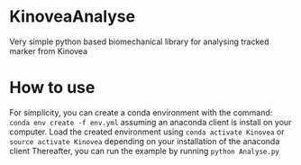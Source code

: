 # KinoveaAnalyse
Very simple python based biomechanical library for analysing tracked marker from Kinovea

# How to use
For simplicity, you can create a conda environment with the command: `conda env create -f env.yml` assuming an anaconda client is install on your computer. Load the created environment using `conda activate Kinovea` or `source activate Kinovea` depending on your installation of the anaconda client
Thereafter, you can run the example by running `python Analyse.py`
